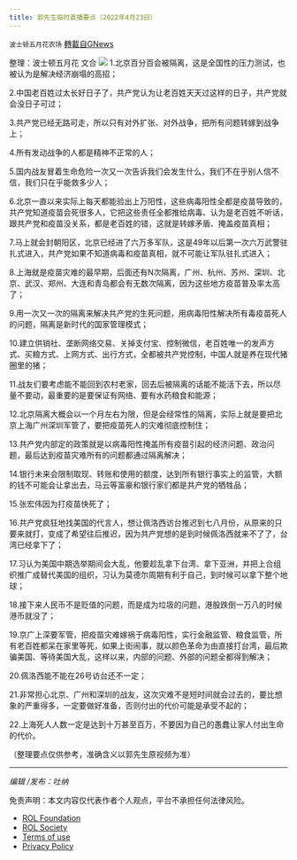 ```yaml
---
title: 郭先生临时直播要点（2022年4月23日）
---
```

`波士顿五月花农场` [轉載自GNews](https://gnews.org/zh-hans/2398989/)

整理：波士顿五月花 文合
![](https://assets.gnews.org/wp-content/uploads/2022/04/屏幕截图165.jpg)
1.北京百分百会被隔离，这是全国性的压力测试，也被认为是解决经济崩塌的高招；

2.中国老百姓过太长好日子了，共产党认为让老百姓天天过这样的日子，共产党就会没日子可过；

3.共产党已经无路可走，所以只有对外扩张、对外战争，把所有问题转嫁到战争上；

4.所有发动战争的人都是精神不正常的人；

5.国内战友冒着生命危险一次又一次告诉我们会发生什么，我们不在乎别人信不信，我们只在乎能救多少人；

6.北京一直以来实际上每天都能验出上万阳性，这些病毒阳性全都是疫苗导致的，共产党知道疫苗会死很多人，它把这些责任全都推给病毒、认为是老百姓不听话，跟共产党和疫苗没关系，都是老百姓的错，这就是转嫁矛盾、掩盖疫苗真相；

7.马上就会封朝阳区，北京已经进了六万多军队，这是49年以后第一次六万武警驻扎式进入，共产党如果不知道病毒和疫苗真相，就不可能让军队驻扎式进入；

8.上海就是疫苗灾难的最早期，后面还有N次隔离，广州、杭州、苏州、深圳、北京、武汉、郑州、大连和青岛都会有无数次隔离，因为这些地方疫苗普及率太高了；

9.用一次又一次的隔离来解决共产党的生死问题，用病毒阳性解决所有毒疫苗死人的问题，隔离是新时代的国家管理模式；

10.建立供销社、垄断网络交易、关掉支付宝、控制微信，老百姓唯一的发声方式、买粮方式、上网方式、出行方式，全都被共产党控制，中国人就是养在现代猪圈里的猪；

11.战友们要考虑能不能回到农村老家，回去后被隔离的话能不能活下去，所以尽量不要动，最重要的是要保证有网络、要有水药粮食和能源；

12.北京隔离大概会以一个月左右为限，但是会经常性的隔离，实际上就是要把北京上海广州深圳军管了，要把疫苗死人的灾难彻底控制住；

13.共产党内部定的政策就是以病毒阳性掩盖所有疫苗引起的经济问题、政治问题，最后达到疫苗灾难所有的问题都通过隔离解决；

14.银行未来会限制取现、转账和使用的额度，达到所有银行事实上的监管，大额的钱不可能会让拿出去，马云等富豪和银行家们都是共产党的牺牲品；

15.张宏伟因为打疫苗快死了；

16.共产党疯狂地找美国的代言人，想让佩洛西访台推迟到七八月份，从原来的只要来就打，变成了希望往后推迟，因为共产党想的是到时候佩洛西就来不了了，台湾已经拿下了；

17.习认为美国中期选举期间会大乱，他要趁乱拿下台湾、拿下亚洲，并把上合组织推广成替代美国的组织，习认为莫德尔周期有利于自己，到时候可以拿下整个地球；

18.接下来人民币不是贬值的问题，而是成为垃圾的问题，港股跌倒一万八的时候港币就没了；

19.京广上深要军管，把疫苗灾难嫁祸于病毒阳性，实行金融监管、粮食监管，所有老百姓都呆在家里等死，如果上街闹事，就以颜色革命为由直接打台湾，最后欺骗美国、等待美国大乱，这样以来，内部的问题、外部的问题全都得到解决；

20.佩洛西能不能在26号访台还不一定；

21.非常担心北京、广州和深圳的战友，这次灾难不是短时间就会过去的，要比想象的严重得多，一定要做好准备，否则付出的代价可能是承受不起的；

22.上海死人人数一定是达到十万甚至百万，不要因为自己的愚蠢让家人付出生命的代价。



（整理要点仅供参考，准确含义以郭先生原视频为准）

* * *

*编辑 /发布：吐纳*

 

免责声明：本文内容仅代表作者个人观点，平台不承担任何法律风险。

- [ROL Foundation](https://rolfoundation.org/)
- [ROL Society](https://rolsociety.org/)
- [Terms of use](https://gnews.org/terms-of-use-3/)
- [Privacy Policy](https://gnews.org/privacy-policy/)
